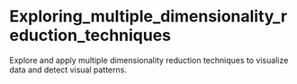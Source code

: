 # Exploring_multiple_dimensionality_reduction_techniques
Explore and apply multiple dimensionality reduction techniques to visualize data and detect visual patterns.
